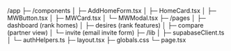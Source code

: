 /app
 ├─ /components
 │   ├─ AddHomeForm.tsx
 │   ├─ HomeCard.tsx
 │   ├─ MWButton.tsx
 │   ├─ MWCard.tsx
 │   └─ MWModal.tsx
 ├─ /pages
 │   ├─ dashboard (rank homes)
 │   ├─ desires   (rank features)
 │   ├─ compare   (partner view)
 │   └─ invite    (email invite form)
 ├─ /lib
 │   ├─ supabaseClient.ts
 │   └─ authHelpers.ts
 ├─ layout.tsx
 ├─ globals.css
 └─ page.tsx
